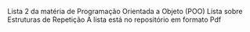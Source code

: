 Lista 2 da matéria de Programação Orientada a Objeto (POO) 
Lista sobre Estruturas de Repetição
A lista está no repositório em formato Pdf
